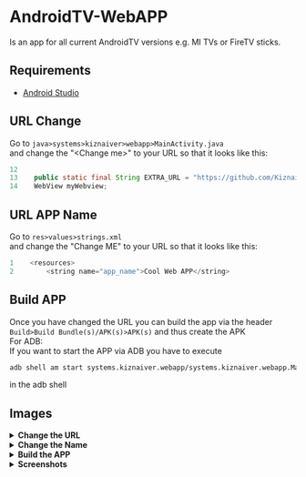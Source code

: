 # AndroidTV-WebAPP
Is an app for all current AndroidTV versions e.g. MI TVs or FireTV sticks.
## Requirements
- <a href="https://developer.android.com/studio">Android Studio</a>
## URL Change
Go to `java>systems>kiznaiver>webapp>MainActivity.java` <br>
and change the "&#60;Change me&#62;" to your URL so that it looks like this:
```java
12
13    public static final String EXTRA_URL = "https://github.com/Kiznaiver-Systems/AndroidTV-WebAPP/";
14    WebView myWebview;
```
## URL APP Name
Go to `res>values>strings.xml` <br>
and change the "Change ME" to your URL so that it looks like this:
```java
1    <resources>
2        <string name="app_name">Cool Web APP</string>
```
## Build APP
Once you have changed the URL you can build the app via the header `Build>Build Bundle(s)/APK(s)>APK(s)` and thus create the APK<br>
For ADB:<br>
If you want to start the APP via ADB you have to execute 
```bash
adb shell am start systems.kiznaiver.webapp/systems.kiznaiver.webapp.MainActivity
```
in the adb shell

## Images
<details>
<summary><b>Change the URL</b></summary>
<img src="https://github.com/Kiznaiver-Systems/AndroidTV-WebAPP/raw/main/.img/Change_URL.png" title="Change URL">
</details>
<details>
<summary><b>Change the Name</b></summary>
<img src="https://github.com/Kiznaiver-Systems/AndroidTV-WebAPP/raw/main/.img/Change_name.png" title="Change Name">
</details>
<details>
<summary><b>Build the APP</b></summary>
<img src="https://github.com/Kiznaiver-Systems/AndroidTV-WebAPP/raw/main/.img/Build_APP.png" title="Build APP">
</details>
<details>
<summary><b>Screenshots</b></summary>
<br>
<details>
  <summary>APP Install</summary>
  <img src="https://github.com/Kiznaiver-Systems/AndroidTV-WebAPP/raw/main/.img/app_install.png" title="App Install">
  </details>
  <details>
  <summary>APP in Appselector</summary>
  <img src="https://github.com/Kiznaiver-Systems/AndroidTV-WebAPP/raw/main/.img/app_show.png" title="App drawer">
  </details>
  <details>
  <summary>Screenshots</summary>
  <img src="https://github.com/Kiznaiver-Systems/AndroidTV-WebAPP/raw/main/.img/app_inside.png" title="Inside the APP">
  </details>
</details>
